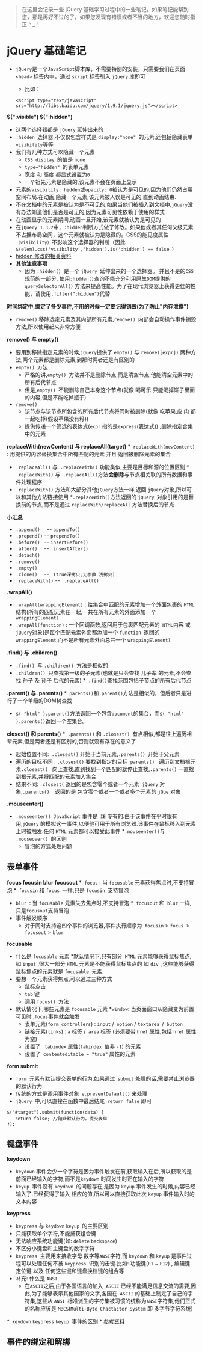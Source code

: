 > 在这里会记录一些 jQuery 基础学习过程中的一些笔记，如果笔记能帮到您，那是再好不过的了，如果您发现有错误或者不当的地方，欢迎您随时指正 ^ _ ^

# jQuery 基础笔记

* ```jQuery```是一个```JavaScript```脚本库，不需要特别的安装，只需要我们在页面 ```<head>``` 标签内中，通过 ```script``` 标签引入 ```jQuery``` 库即可
    * 比如： 

    ```
    <script type="text/javascript" src="http://libs.baidu.com/jquery/1.9.1/jquery.js"></script>

    ```
**$(":visible") $(":hidden")**
* 这两个选择器都是 ```jQuery``` 延伸出来的
* ```:hidden ```选择器,不仅仅包含样式是 ```display:"none" ```的元素,还包括隐藏表单``` visibility ```等等
* 我们有几种方式可以隐藏一个元素
    * ```CSS display ```的值是 ```none```
    * ```type="hidden" ```的表单元素
    * 宽度 和 高度 都显式设置为``` 0 ```
    * 一个祖先元素是隐藏的,该元素不会在页面上显示
* 元素的``` visibility: hidden ```或``` opacity: 0 ```被认为是可见的,因为他们仍然占用空间布局.在动画,隐藏一个元素,该元素被人误是可见的,直到动画结束.
* 不在文档中的元素是被认为是不可见的;如果当他们被插入到文档中,```jQuery```没有办法知道他们是否是可见的,因为元素可见性依赖于使用的样式
* 在动画显示的元素期间,动画一旦开始,该元素就被认为是可见的
* 在```jQuery 1.3.2```中，```:hidden```判断方式做了修改。如果他或者其任何父级元素不占据布局空间，这个元素就被认为是隐藏的。CSS的能见度属性```（visibility）```不影响这个选择器的判断（因此```$(elem).css('visibility','hidden').is(':hidden') == false ）```
* [hidden 修改的相关资料](http://docs.jquery.com/Release:jQuery_1.3.2#:visible.2F:hidden_Overhauled)
* **其他注意事项**
    * 因为 ```:hidden() ```是一个 ```jQuery ```延伸出来的一个选择器。 并且不是的```CSS```规范的一部分, 使用```:hidden()```查询不能充分利用原生```DOM```提供的```querySelectorAll()``` 方法来提高性能。为了在现代浏览器上获得更佳的性能，请使用```.filter(":hidden")```代替

**时间绑定中,绑定了多少事件,不用的时候一定要记得销毁(为了防止"内存泄露")**
* ```remove()``` 移除选定元素及其内部所有元素,```remove() ```内部会自动操作事件销毁方法,所以使用起来非常方便

**remove() 与 empty()**
* 要用到移除指定元素的时候,```jQuery```提供了 ```empty()``` 与 ```remove([expr])``` 两种方法,两个元素都是删除元素,到那时两者还是有区别的
* ```empty() ```方法
    * 严格的讲,```empty() ```方法并不是删除节点,而是清空节点,他能清空元素中的所有后代节点
    * 但是,```empty() ```不能删除自己本身这个节点(就像 喝可乐,只能喝掉饼子里面的内容,但是不能吃掉瓶子)
* ```remove()```
    * 该节点与该节点所包含的所有后代节点将同时被删除(就像 吃苹果,皮 肉 都一起吃掉(假设苹果没有籽))
    * 提供传递一个筛选的表达式(```expr``` 指的是``` express ```(表达式)) ,删除指定合集中的元素

**replaceWith(newContent) 与 replaceAll(target)**
*``` replaceWith(newContent)``` : 用提供的内容替换集合中所有匹配的元素 并且 返回被删除元素的集合
* ```.replaceAll()``` 与``` .replaceWith()``` 功能类似,主要是目标和源的位置区别
*``` .replaceWith()``` 与``` .replaceAll()```方法**会删除**与节点相关联的所有数据和事件处理程序
* ```.replaceWith()``` 方法和大部分其他``` jQuery ```方法一样,返回 ```jQuery```对象,所以可以和其他方法链接使用
*``` .replaceWith() ```方法返回的 ```jQuery ```对象引用的是替换前的节点,而不是通过 ```replaceWith/replaceAll``` 方法替换后的节点

**小汇总**
* ```.append()  ```     --        ```appendTo()```
* ```.prepend()```      --        ```prependTo()```
* ```.before() ```      --        ```insertBefore()```
* ```.after()  ```      --       ``` insertAfter()```
* ```.detach()```
* ```.remove()```
* ```.empty()   ```
* ```.clone()  ```      --       ``` (true深拷贝;无参数 浅拷贝)```
* ```.replaceWith()```    --       ``` .replaceAll()```

**.wrapAll()**
* ```.wrapAll(wrappingElement)``` : 给集合中匹配的元素增加一个外面包裹的 ```HTML``` 结构(所有的匹配元素在一起,一共在所有元素的外面添加一个``` wrappingElement)```
* ```.wrapAll(function)``` : 一个回调函数,返回用于包裹匹配元素的``` HTML```内容 或 ```jQuery```对象(是每个匹配元素外面都添加一个 ```function ```返回的``` wrappingElement```,而不是所有元素外面总共一个 ```wrappingElement)```

**.find() 与 .children()**
* ```.find() ```与 ```.children() ```方法是相似的
* ```.children() ```只查找第一级的子元素(也就是只会查找 儿子辈 的元素,不会查找 孙子 及 孙子 后代的元素)
*``` .find()```查找范围包括子节点的所有后代节点

**.parent() 与 .parents()**
*``` parents()```和```.parent()```方法是相似的，但后者只是进行了一个单级的DOM树查找
* ```$( "html" ).parent()```方法返回一个包含```document```的集合，而```$( "html" ).parents()```返回一个空集合。

**closest() 和 parents()**
*``` .parents()``` 和 ```.closest() ```有点相似,都是往上遍历祖辈元素,但是两者还是有区别的,否则就没有存在的意义了
* 起始位置不同:``` .closest()``` 开始于当前元素,```.parents() ```开始于父元素
* 遍历的目标不同 : ```.closest()``` 要找到指定的目标```.parents() ``` 遍历到文档根元素```.closest() ``` 向上查找,直到找到一个匹配的就停止查找,``` .parents() ``` 一直找到根元素,并将匹配的元素加入集合
* 结果不同: ```.closest(``` 返回的是包含零个或者一个元素``` jQuery``` 对象,```.parents()  ```返回的是 包含零个或者一个或者多个元素的 ```jQue``` 对象

**.mouseenter()**
* ```.mouseenter() JavaScript``` 事件是``` IE``` 专有的.由于该事件在平时很有用,```jQuery``` 的模拟这一事件,以便他可用于所有浏览器.该事件在鼠标移入到元素上时被触发.任何 ```HTML``` 元素都可以接受此事件
*``` .mouseenter() ```与 ```.mouseover() ```的区别
    * 冒泡的方式处理问题


## 表单事件
**focus focusin blur focusout**
*``` focus``` : 当 ```focusable``` 元素获得焦点时,不支持冒泡
*``` focusin``` 和  ```focus ```一样,只是 ```focusin ```支持冒泡
* ```blur ```: 当 ```focusable``` 元素失去焦点时,不支持冒泡
*``` focusout``` 和``` blur``` 一样,只是``` focusout ```支持冒泡
* 事件触发顺序
    * 对于同时支持这四个事件的浏览器,事件执行顺序为``` focusin``` > ```focus ```> ```focusout``` > ```blur```

**focusable**
* 什么是 ```focusable``` 元素
    *默认情况下,只有部分``` HTML``` 元素能够获得鼠标焦点,如 ```input``` ,很大一部分 ```HTML``` 元素是不能获得鼠标焦点的 如 ```div ```,这些能够获得鼠标焦点的元素就是 ```focusable ```元素.
* 要想一个元素获得焦点,可以通过三种方式
    * 鼠标点击
    * ```tab``` 键
    * 调用 ```focus() ```方法
* 默认情况下,哪些元素是 ```focusable``` 元素
    *``` window ```: 当页面窗口从隐藏变为前置可见时 ,``` focus ```事件就会触发
    * 表单元素(```form controllers```) : ```input``` /``` option``` / ```textarea ```/``` button```
    * 链接元素(```links```) : ```a``` 标签 /``` area``` 标签 (必须要带 ```href``` 属性,包括 ```href``` 属性为空)
    * 设置了 ``` tabindex``` 属性(```tabindex ```值非 ```-1```) 的元素
    * 设置了``` contenteditable = "true"``` 属性的元素

**form submit**
* ```form ```元素有默认提交表单的行为,如果通过``` submit``` 处理的话,需要禁止浏览器的默认行为.
* 传统的方式是调用事件对象``` e.preventDefault()``` 来处理
* ```jQuery ```中,可以直接在函数中最后结尾``` return false``` 即可
```
$("#target").submit(function(data) { 
   return false; //阻止默认行为，提交表单
});
```


## 键盘事件
**keydown**
* ```keydown``` 事件会少一个字符是因为事件触发在前,获取输入在后,所以获取的是前面已经输入的字符,而不是```keydown``` 时间发生时正在输入的字符
* ```keyup ```事件没有 ```keydown ```的问题存在,是因为 ```keyup``` 事件发生的时候,内容已经输入了,已经获得了输入 相应的值,所以可以直接获取此次 ```keyup``` 事件输入时的文本内容

**keypress**
* ```keypress``` 与 ```keydown``` ```keyup ```的主要区别
* 只能获取单个字符,不能捕获组合键
* 无法响应系统功能键(如: ```delete```  ```backspace```)
* 不区分小键盘和主键盘的数字字符
* ```keypress ```主要用来接收字母 数字等``` ANSI ```字符,而 ```keydown``` 和 ```keyup``` 是事件过程可以处理任何不被 ```keypress ```识别的击键.比如: 功能键(```F1``` ~ ```F12```) , 编辑键 定位键 以及 任何这些键和键盘换档键的组合等
* 补充: 什么是 ```ANSI```
    * 在``` ASCII ```之后,由于各国语言的加入 ,```ASCII``` 已经不能满足信息交流的需要,因此,为了能够表示其他国家的文字,各国在``` ASCII``` 的基础上制定了自己的字符集,这些从 ```ANSI ```标准派生的字符集被习惯的统称为``` ANSI ```字符集,他们正式的名称应该是 ```MBCS```(```Multi-Byte Chactacter System``` 即 多字节字符系统)

*``` keydown``` ```keypress```  ```keyup ```事件的区别
    * [参考资料](http://www.jianshu.com/p/8f839f558319)


## 事件的绑定和解绑
